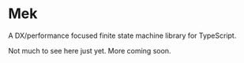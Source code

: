 # Mek

A DX/performance focused finite state machine library for TypeScript.

Not much to see here just yet. More coming soon.
